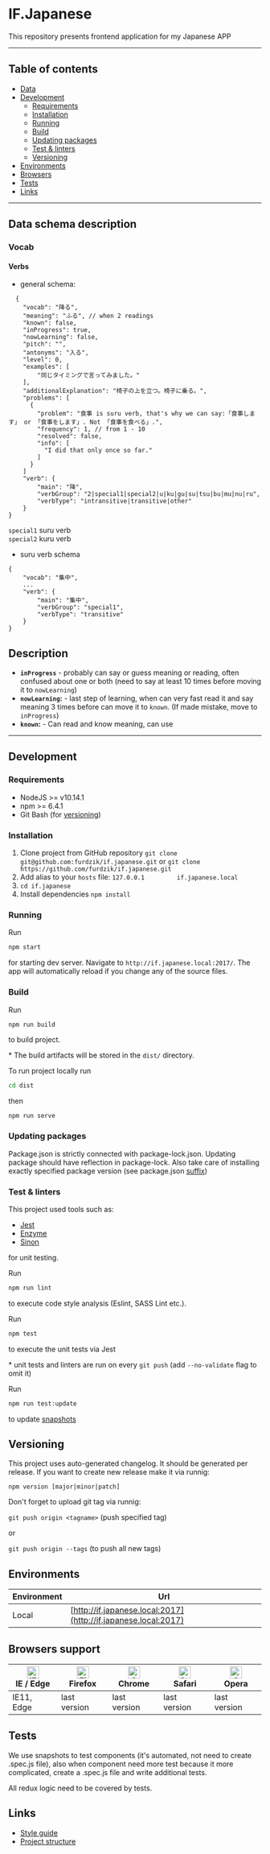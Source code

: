 # IF.Japanese

This repository presents frontend application for my Japanese APP

---

## Table of contents

- [Data](#data)
- [Development](#development)
  - [Requirements](#requirements)
  - [Installation](#installation)
  - [Running](#running)
  - [Build](#build)
  - [Updating packages](#updating-packages)
  - [Test & linters](#test--linters)
  - [Versioning](#versioning)
- [Environments](#environments)
- [Browsers](#browsers-support)
- [Tests](#tests)
- [Links](#links)

---

## Data schema description

### Vocab

#### Verbs

- general schema:

```
  {
    "vocab": "降る",
    "meaning": "ふる", // when 2 readings
    "known": false,
    "inProgress": true,
    "nowLearning": false,
    "pitch": "",
    "antonyms": "入る",
    "level": 0,
    "examples": [
        "同じタイミングで言ってみました。"
    ],
    "additionalExplanation": "椅子の上を立つ。椅子に乗る。",
    "problems": [
      {
        "problem": "食事 is suru verb, that's why we can say:「食事します」 or 「食事をします」. Not 「食事を食べる」.",
        "frequency": 1, // from 1 - 10
        "resolved": false,
        "info": [
          "I did that only once so far."
        ]
      }
    ]
    "verb": {
        "main": "降",
        "verbGroup": "2|special1|special2|u|ku|gu|su|tsu|bu|mu|nu|ru",
        "verbType": "intransitive|transitive|other"
    }
}
```

`special1` suru verb  
`special2` kuru verb

- suru verb schema

```
{
    "vocab": "集中",
    ...
    "verb": {
        "main": "集中",
        "verbGroup": "special1",
        "verbType": "transitive"
    }
}

```

## Description
- **`inProgress`** - probably can say or guess meaning or reading, often confused about one or both (need to say at least 10 times before moving it to `nowLearning`)
- **`nowLearning`:** - last step of learning, when can very fast read it and say meaning 3 times before can move it to `known`. (If made mistake, move to  `inProgress`)
- **`known`:** - Can read and know meaning, can use

---

## Development

### Requirements

- NodeJS >= v10.14.1
- npm >= 6.4.1
- Git Bash (for [versioning](#Versioning))

### Installation

1. Clone project from GitHub repository `git clone git@github.com:furdzik/if.japanese.git` or `git clone https://github.com/furdzik/if.japanese.git`
2. Add alias to your `hosts` file: `127.0.0.1         if.japanese.local`
3. `cd if.japanese`
5. Install dependencies `npm install`

### Running

Run

```sh
npm start
```

for starting dev server. Navigate to `http://if.japanese.local:2017/`. The app will automatically reload if you change any of the source files.

### Build

Run

```sh
npm run build
```

to build project.

\* The build artifacts will be stored in the `dist/` directory.

To run project locally run

```sh
cd dist
```

then

```
npm run serve
```

### Updating packages

Package.json is strictly connected with package-lock.json. Updating package should have reflection in package-lock. Also take care of installing exactly specified package version (see package.json [suffix](https://docs.npmjs.com/files/package.json#dependencies))

### Test & linters

This project used tools such as:

- [Jest](https://jestjs.io/)
- [Enzyme](https://airbnb.io/enzyme/)
- [Sinon](https://sinonjs.org/)

for unit testing.

Run

```sh
npm run lint
```

to execute code style analysis (Eslint, SASS Lint etc.).

Run

```sh
npm test
```

to execute the unit tests via Jest

\* unit tests and linters are run on every `git push` (add `--no-validate` flag to omit it)

Run

```sh
npm run test:update
```

to update [snapshots](https://jestjs.io/docs/en/snapshot-testing)

## Versioning

This project uses auto-generated changelog. It should be generated per release. If you want to create new release make it via runnig:

`npm version [major|minor|patch]`

Don't forget to upload git tag via runnig:  

`git push origin <tagname>` (push specified tag)  

or  

`git push origin --tags` (to push all new tags)  

## Environments

| Environment | Url                                                                      |
|-------------|--------------------------------------------------------------------------|
| Local       | [http://if.japanese.local:2017](http://if.japanese.local:2017) |


## Browsers support

| [<img src="https://raw.githubusercontent.com/alrra/browser-logos/master/src/edge/edge_48x48.png" alt="IE / Edge" width="24px" height="24px" />](http://godban.github.io/browsers-support-badges/)</br>IE / Edge | [<img src="https://raw.githubusercontent.com/alrra/browser-logos/master/src/firefox/firefox_48x48.png" alt="Firefox" width="24px" height="24px" />](http://godban.github.io/browsers-support-badges/)</br>Firefox | [<img src="https://raw.githubusercontent.com/alrra/browser-logos/master/src/chrome/chrome_48x48.png" alt="Chrome" width="24px" height="24px" />](http://godban.github.io/browsers-support-badges/)</br>Chrome | [<img src="https://raw.githubusercontent.com/alrra/browser-logos/master/src/safari/safari_48x48.png" alt="Safari" width="24px" height="24px" />](http://godban.github.io/browsers-support-badges/)</br>Safari | [<img src="https://raw.githubusercontent.com/alrra/browser-logos/master/src/opera/opera_48x48.png" alt="Opera" width="24px" height="24px" />](http://godban.github.io/browsers-support-badges/)</br>Opera |
| --------- | --------- | --------- | --------- | --------- |
| IE11, Edge| last version| last version| last version| last version

## Tests

We use snapshots to test components (it's automated, not need to create .spec.js file), also when component need more test because it more complicated, create a .spec.js file and write additional tests.

All redux logic need to be covered by tests.

## Links

- [Style guide](docs/STYLEGUIDE.md)
- [Project structure](docs/PROJECT_STRUCTURE.md)
